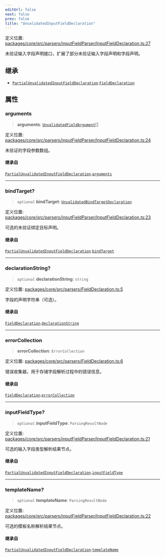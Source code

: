 ```yaml
---
editUrl: false
next: false
prev: false
title: "UnvalidatedInputFieldDeclaration"
---
```


定义位置: [packages/core/src/parsers/inputFieldParser/InputFieldDeclaration.ts:27](https://github.com/mProjectsCode/obsidian-meta-bind-plugin/blob/6e87907d27dd07b6437b63c980b11d2bfef62599/packages/core/src/parsers/inputFieldParser/InputFieldDeclaration.ts#L27)

未验证输入字段声明接口，扩展了部分未验证输入字段声明和字段声明。

## 继承

- [`PartialUnvalidatedInputFieldDeclaration`](/obsidian-meta-bind-plugin-docs/api/interfaces/partialunvalidatedinputfielddeclaration/).[`FieldDeclaration`](/obsidian-meta-bind-plugin-docs/api/interfaces/fielddeclaration/)

## 属性

### arguments

> **arguments**: [`UnvalidatedFieldArgument`](/obsidian-meta-bind-plugin-docs/api/interfaces/unvalidatedfieldargument/)[]

定义位置: [packages/core/src/parsers/inputFieldParser/InputFieldDeclaration.ts:24](https://github.com/mProjectsCode/obsidian-meta-bind-plugin/blob/6e87907d27dd07b6437b63c980b11d2bfef62599/packages/core/src/parsers/inputFieldParser/InputFieldDeclaration.ts#L24)

未验证的字段参数数组。

#### 继承自

[`PartialUnvalidatedInputFieldDeclaration`](/obsidian-meta-bind-plugin-docs/api/interfaces/partialunvalidatedinputfielddeclaration/).[`arguments`](/obsidian-meta-bind-plugin-docs/api/interfaces/partialunvalidatedinputfielddeclaration/#arguments)

***

### bindTarget?

> `optional` **bindTarget**: [`UnvalidatedBindTargetDeclaration`](/obsidian-meta-bind-plugin-docs/api/interfaces/unvalidatedbindtargetdeclaration/)

定义位置: [packages/core/src/parsers/inputFieldParser/InputFieldDeclaration.ts:23](https://github.com/mProjectsCode/obsidian-meta-bind-plugin/blob/6e87907d27dd07b6437b63c980b11d2bfef62599/packages/core/src/parsers/inputFieldParser/InputFieldDeclaration.ts#L23)

可选的未验证绑定目标声明。

#### 继承自

[`PartialUnvalidatedInputFieldDeclaration`](/obsidian-meta-bind-plugin-docs/api/interfaces/partialunvalidatedinputfielddeclaration/).[`bindTarget`](/obsidian-meta-bind-plugin-docs/api/interfaces/partialunvalidatedinputfielddeclaration/#bindtarget)

***

### declarationString?

> `optional` **declarationString**: `string`

定义位置: [packages/core/src/parsers/FieldDeclaration.ts:5](https://github.com/mProjectsCode/obsidian-meta-bind-plugin/blob/6e87907d27dd07b6437b63c980b11d2bfef62599/packages/core/src/parsers/FieldDeclaration.ts#L5)

字段的声明字符串（可选）。

#### 继承自

[`FieldDeclaration`](/obsidian-meta-bind-plugin-docs/api/interfaces/fielddeclaration/).[`declarationString`](/obsidian-meta-bind-plugin-docs/api/interfaces/fielddeclaration/#declarationstring)

***

### errorCollection

> **errorCollection**: `ErrorCollection`

定义位置: [packages/core/src/parsers/FieldDeclaration.ts:6](https://github.com/mProjectsCode/obsidian-meta-bind-plugin/blob/6e87907d27dd07b6437b63c980b11d2bfef62599/packages/core/src/parsers/FieldDeclaration.ts#L6)

错误收集器，用于存储字段解析过程中的错误信息。

#### 继承自

[`FieldDeclaration`](/obsidian-meta-bind-plugin-docs/api/interfaces/fielddeclaration/).[`errorCollection`](/obsidian-meta-bind-plugin-docs/api/interfaces/fielddeclaration/#errorcollection)

***

### inputFieldType?

> `optional` **inputFieldType**: `ParsingResultNode`

定义位置: [packages/core/src/parsers/inputFieldParser/InputFieldDeclaration.ts:21](https://github.com/mProjectsCode/obsidian-meta-bind-plugin/blob/6e87907d27dd07b6437b63c980b11d2bfef62599/packages/core/src/parsers/inputFieldParser/InputFieldDeclaration.ts#L21)

可选的输入字段类型解析结果节点。

#### 继承自

[`PartialUnvalidatedInputFieldDeclaration`](/obsidian-meta-bind-plugin-docs/api/interfaces/partialunvalidatedinputfielddeclaration/).[`inputFieldType`](/obsidian-meta-bind-plugin-docs/api/interfaces/partialunvalidatedinputfielddeclaration/#inputfieldtype)

***

### templateName?

> `optional` **templateName**: `ParsingResultNode`

定义位置: [packages/core/src/parsers/inputFieldParser/InputFieldDeclaration.ts:22](https://github.com/mProjectsCode/obsidian-meta-bind-plugin/blob/6e87907d27dd07b6437b63c980b11d2bfef62599/packages/core/src/parsers/inputFieldParser/InputFieldDeclaration.ts#L22)

可选的模板名称解析结果节点。

#### 继承自

[`PartialUnvalidatedInputFieldDeclaration`](/obsidian-meta-bind-plugin-docs/api/interfaces/partialunvalidatedinputfielddeclaration/).[`templateName`](/obsidian-meta-bind-plugin-docs/api/interfaces/partialunvalidatedinputfielddeclaration/#templatename)
